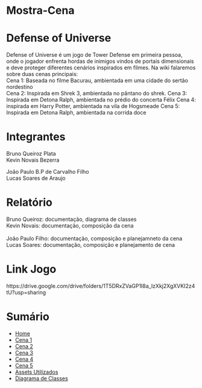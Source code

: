 # Mostra-Cena

<h1>Defense of Universe</h1>
<p>
 Defense of Universe é um jogo de Tower Defense em primeira pessoa, onde o jogador enfrenta hordas de inimigos vindos de portais dimensionais e deve proteger diferentes cenários inspirados em filmes. Na wiki falaremos sobre duas cenas principais: <br>
  Cena 1: Baseada no filme Bacurau, ambientada em uma cidade do sertão nordestino <br>
  Cena 2: Inspirada em Shrek 3, ambientada no pântano do shrek.
  Cena 3: Inspirada em Detona Ralph, ambientada no prédio do concerta Félix
  Cena 4:  inspirada em Harry Potter, ambientada na vila de Hogsmeade
  Cena 5: Inspirada em Detona Ralph, ambientada na corrida doce
 
</p>

<h1>Integrantes</h1>
<p>
  Bruno Queiroz Plata <br>
  Kevin Novais Bezerra <br>
  
  João Paulo B.P de Carvalho Filho <br>
  Lucas Soares de Araujo <br>
</p>

<h1>Relatório</h1>
Bruno Queiroz: documentação, diagrama de classes
<br>
Kevin Novais: documentação, composição da cena
<br>
<br>
João Paulo Filho: documentação, composição e planejamneto da cena
<br>
Lucas Soares: documentação, composição e planejamento de cena

<h1>Link Jogo</h1>
https://drive.google.com/drive/folders/1T5DRxZVaGP1I8a_lzXkj2XgXVKI2z4tU?usp=sharing

<h1>Sumário</h1>

- [Home](https://github.com/Bruno616/Mostra-Cena/wiki)
- [Cena 1](https://github.com/Bruno616/Mostra-Cena/wiki/1.-Cena-1)
- [Cena 2](https://github.com/Bruno616/Mostra-Cena/wiki/2.-Cena-2)
- [Cena 3](https://github.com/Bruno616/Mostra-Cena/wiki/3.-Cena-3)
- [Cena 4](https://github.com/Bruno616/Mostra-Cena/wiki/4.-Cena-4)
- [Cena 5](https://github.com/Bruno616/Mostra-Cena/wiki/5.-Cena-5)
- [Assets Utilizados](https://github.com/Bruno616/Mostra-Cena/wiki/6.-Assets-Utilizados)
- [Diagrama de Classes](https://github.com/Bruno616/Mostra-Cena/wiki/7.-Diagrama-de-classes)

